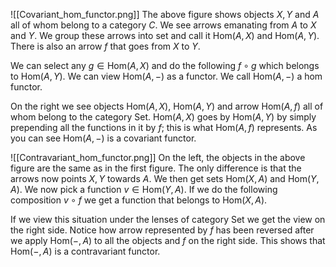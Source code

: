 
![[Covariant_hom_functor.png]]
The above figure shows objects $X,Y$ and $A$ all of whom belong to a category $C$. We see arrows emanating from $A$ to $X$ and $Y$. We group these arrows into set and call it $\text{Hom}(A,X)$ and $\text{Hom}(A,Y)$. There is also an arrow $f$ that goes from $X$ to $Y$.

We can select any $g\in\text{Hom}(A,X)$ and do the following $f\circ g$ which belongs to $\text{Hom}(A,Y)$. We can view $\text{Hom}(A,-)$ as a functor. We call $\text{Hom}(A,-)$ a hom functor. 

On the right we see objects $\text{Hom}(A,X)$, $\text{Hom}(A,Y)$ and arrow $\text{Hom}(A,f)$ all of whom belong to the category $\text{Set}$. $\text{Hom}(A,X)$ goes by $\text{Hom}(A,Y)$ by simply prepending all the functions in it by $f$; this is what $\text{Hom}(A,f)$ represents. As you can see $\text{Hom}(A,-)$ is a covariant functor.

![[Contravariant_hom_functor.png]]
On the left, the objects in the above figure are the same as in the first figure. The only difference is that the arrows now points $X,Y$ towards $A$. We then get sets $\text{Hom}(X,A)$ and $\text{Hom}(Y,A)$. We now pick a function $v\in\text{Hom}(Y,A)$. If we do the following composition $v\circ f$ we get a function that belongs to $\text{Hom}(X,A)$.

If we view this situation under the lenses of category $\text{Set}$ we get the view on the right side. Notice how arrow represented by $f$ has been reversed after we apply $\text{Hom}(-,A)$ to all the objects and $f$ on the right side. This shows that $\text{Hom}(-,A)$ is a contravariant functor.
